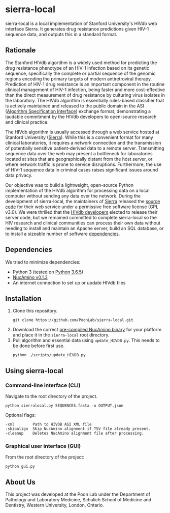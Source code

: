 # sierra-local
sierra-local is a local implementation of Stanford University's HIVdb web interface Sierra. It generates drug resistance predictions given HIV-1 sequence data, and outputs this in a standard format.

## Rationale

The Stanford HIVdb algortihm is a widely used method for predicting the drug resistance phenotype of an HIV-1 infection based on its genetic sequence, specifically the complete or partial sequence of the genomic regions encoding the primary targets of modern antiretroviral therapy.  Prediction of HIV-1 drug resistance is an important component in the routine clinical management of HIV-1 infection, being faster and more cost-effective than the direct measurement of drug resistance by culturing virus isolates in the laboratory.  The HIVdb algorithm is essentially rules-based classifier that is actively maintained and released to the public domain in the ASI ([Algorithm Specification Interface](http://jcm.asm.org/content/41/6/2792.short)) exchange format, demonstrating a laudable commitment by the HIVdb developers to open-source research and clinical practice.

The HIVdb algorithm is usually accessed through a web service hosted at Stanford University ([Sierra](https://hivdb.stanford.edu/hivdb)).  While this is a convenient format for many clinical laboratories, it requires a network connection and the transmission of potentially sensitive patient-derived data to a remote server.  Transmitting sequence data over the web may present a bottleneck for laboratories located at sites that are geographically distant from the host server, or where network traffic is prone to service disruptions.  Furthermore, the use of HIV-1 sequence data in criminal cases raises significant issues around data privacy.

Our objective was to build a lightweight, open-source Python implementation of the HIVdb algorithm for processing data on a local computer without sending any data over the network.  During the development of sierra-local, the maintainers of [Sierra](https://github.com/hivdb/sierra) released the [source code](https://github.com/hivdb/sierra) for their web service under a permissive free software license (GPL v3.0).  We were thrilled that the [HIVdb developers](https://github.com/hivdb) elected to release their server code, but we remained committed to complete sierra-local so the HIV research and clinical communities can process their own data without needing to install and maintain an Apache server, build an SQL database, or to install a sizeable number of software [dependencies](https://github.com/hivdb/sierra#dependency-lists).


## Dependencies
We tried to minimize dependencies:
- Python 3 (tested on [Python 3.6.5](https://www.python.org/downloads/release/python-365/))
- [NucAmino v0.1.3](https://github.com/hivdb/nucamino)
- An internet connection to set up or update HIVdb files

## Installation
1. Clone this repository.
    ```
    git clone https://github.com/PoonLab/sierra-local.git
    ```
2. Download the correct [pre-compiled NucAmino binary](https://github.com/hivdb/nucamino#download-binaries) for your platform and place it in the `sierra-local` root directory.
3. Pull algorithm and essential data using `update_HIVDB.py`. This needs to be done before first use.
    ```
    python ./scripts/update_HIVDB.py
    ```

## Using sierra-local
### Command-line interface (CLI)

Navigate to the root directory of the project.
```
python sierralocal.py SEQUENCES.fasta -o OUTPUT.json
```
Optional flags:
```
-xml		Path to HIVDB ASI XML file
-skipalign	Skip NucAmino alignment if TSV file already present.
-cleanup	Deletes NucAmino alignment file after processing.
```
### Graphical user interface (GUI)
From the root directory of the project:
```
python gui.py
```

## About Us
This project was developed at the Poon Lab under the Department of Pathology and Laboratory Medicine, Schulich School of Medicine and Dentistry, Western University, London, Ontario.
